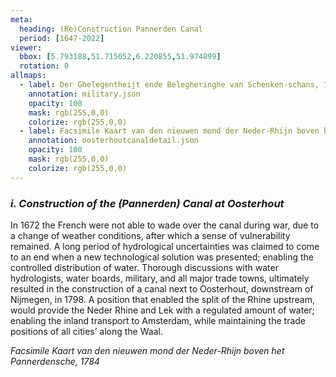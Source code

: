 ```yaml
---
meta:
  heading: (Re)Construction Pannerden Canal
  period: [1647-2022]
viewer:
  bbox: [5.793188,51.715052,6.220855,51.974899]
  rotation: 0
allmaps:
  - label: Der Ghelegentheijt ende Belegheringhe van Schenken-schans, 1647
    annotation: military.json
    opacity: 100
    mask: rgb(255,0,0)
    colorize: rgb(255,0,0)
  - label: Facsimile Kaart van den nieuwen mond der Neder-Rhijn boven het Pannerdensche, 1784
    annotation: oosterhoutcanaldetail.json
    opacity: 100
    mask: rgb(255,0,0)
    colorize: rgb(255,0,0)    
---
```


### _i.    Construction of the (Pannerden) Canal at Oosterhout_

In 1672 the French were not able to wade over the canal during war, due to a change of weather conditions, after which a sense of vulnerability remained. A long period of hydrological uncertainties was claimed to come to an end when a new technological solution was presented; enabling the controlled distribution of water. 
Thorough discussions with water hydrologists, water boards, military, and all major trade towns, ultimately resulted in the construction of a canal next to Oosterhout, downstream of Nijmegen, in 1798. A position that enabled the split of the Rhine upstream, would provide the Neder Rhine and Lek with a regulated amount of water; enabling the inland transport to Amsterdam, while maintaining the trade positions of all cities’ along the Waal.

_Facsimile Kaart van den nieuwen mond der Neder-Rhijn boven het Pannerdensche, 1784_
